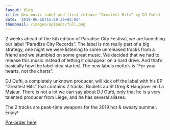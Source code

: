 ```yaml
---
layout: blog
title: New music label and first release “Greatest Hits” by DJ Oufti
date: '2019-06-18T15:29:36+02:00'
thumbnail: /images/uploads/full.png
---
```

2 weeks ahead of the 5th edition of Paradise City Festival, we are launching our label “Paradise City Records”. The label is not really part of a big strategy, one night we were listening to some unreleased tracks from a friend and we stumbled on some great music. We decided that we had to release this music instead of letting it disappear on a hard drive. And that’s basically how the label idea started. The new labels motto’s is “For your hearts, not the charts”.

DJ Oufti, a completely unknown producer, will kick off the label with his EP “Greatest Hits” that contains 2 tracks: Boulets au St Greg & Hangover en La Majeur. There is not a lot we can say about DJ Oufti, only that he is a very talented producer from Liège, and he has several aliases.

The 2 tracks are peak-time weapons for the 2019 hot & sweaty summer. Enjoy!

<a class="w-button btcta rev" href="https://fanlink.to/PCR001D" target="_blank" style="position:relative">Pre-order here</a>
